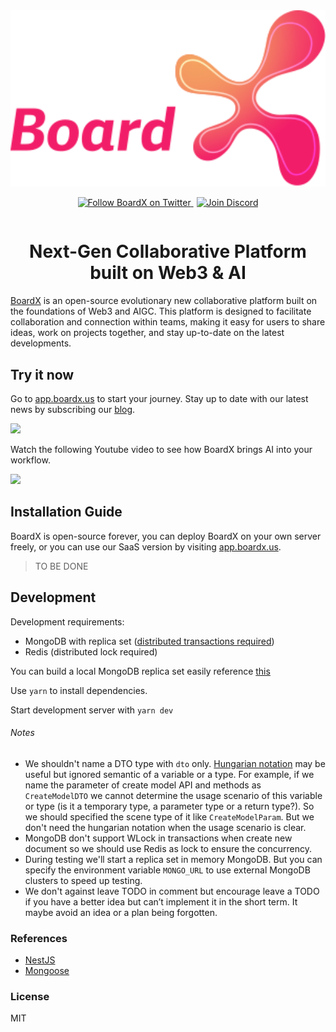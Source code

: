 <div align="center" style="display:flex;flex-direction:column;">
  <a href="https://app.boardx.us">
    <img width="540" src="./docs/logo.svg" alt="BoardX Logo" />
  </a>
  <p>
    <a href="https://twitter.com/intent/follow?screen_name=boardxus" target="_blank">
      <img alt="Follow BoardX on Twitter" src="https://img.shields.io/twitter/follow/boardxus.svg?label=follow+BoardX&style=for-the-badge&logo=twitter">
    </a>
<a href="https://discord.gg/RBs5kHC8cS" target="_blank">
      <img alt="Join Discord" style="margin-left:5px;" src="https://img.shields.io/discord/1052420232704184350?style=for-the-badge&label=Join+Discord">
    </a>
  </p>
</div>

<h1 align="center">Next-Gen Collaborative Platform built on Web3 & AI</h3>

[BoardX](https://app.boardx.us) is an open-source evolutionary new collaborative platform built on the foundations of Web3 and AIGC. This platform is designed to facilitate collaboration and connection within teams, making it easy for users to share ideas, work on projects together, and stay up-to-date on the latest developments.

## Try it now

Go to [app.boardx.us](https://app.boardx.us) to start your journey. Stay up to date with our latest news by subscribing our [blog](https://share.boardx.us/).

<img src="https://uploads-ssl.webflow.com/63276f11bd112740c2d55d0b/63276fd289cc06129e308c13_persona.png" />

Watch the following Youtube video to see how BoardX brings AI into your workflow.

<p>
  <a href="https://www.youtube.com/watch?v=tjz6BGsKcr8" target="_blank">
<img height="300" src="https://img.youtube.com/vi/tjz6BGsKcr8/maxresdefault.jpg" />
  </a>
</p>

## Installation Guide

BoardX is open-source forever, you can deploy BoardX on your own server freely, or you can use our SaaS version by visiting [app.boardx.us](https://app.boardx.us).

> TO BE DONE

## Development

Development requirements:

- MongoDB with replica set ([distributed transactions required](https://docs.mongodb.com/manual/core/transactions/))
- Redis (distributed lock required)

You can build a local MongoDB replica set easily reference [this](https://gist.github.com/oleurud/d9629ef197d8dab682f9035f4bb29065)

Use `yarn` to install dependencies.

Start development server with `yarn dev`

###### Notes

- We shouldn't name a DTO type with `dto` only. [Hungarian notation](https://en.wikipedia.org/wiki/Hungarian_notation) may be useful but ignored semantic of a variable or a type. For example, if we name the parameter of create model API and methods as `CreateModelDTO` we cannot determine the usage scenario of this variable or type (is it a temporary type, a parameter type or a return type?). So we should specified the scene type of it like `CreateModelParam`. But we don't need the hungarian notation when the usage scenario is clear.
- MongoDB don't support WLock in transactions when create new document so we should use Redis as lock to ensure the concurrency.
- During testing we'll start a replica set in memory MongoDB. But you can specify the environment variable `MONGO_URL` to use external MongoDB clusters to speed up testing.
- We don't against leave TODO in comment but encourage leave a TODO if you have a better idea but can’t implement it in the short term. It maybe avoid an idea or a plan being forgotten.

### References

- [NestJS](https://docs.nestjs.com/)
- [Mongoose](https://mongoosejs.com/docs/index.html)

### License

MIT

